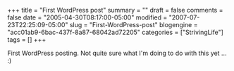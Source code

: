 +++
title = "First WordPress post"
summary = ""
draft = false
comments = false
date = "2005-04-30T08:17:00-05:00"
modified = "2007-07-23T22:25:09-05:00"
slug = "First-WordPress-post"
blogengine = "acc01ab9-6bac-437f-8a87-68042ad72205"
categories = ["StrivingLife"]
tags = []
+++

First WordPress posting. Not quite sure what I&#39;m doing to do with this yet ... :)


